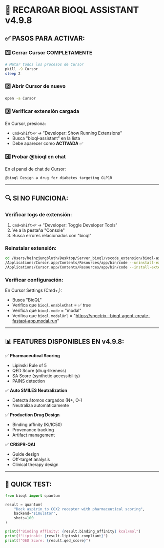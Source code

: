 # 🔄 RECARGAR BIOQL ASSISTANT v4.9.8

## ✅ PASOS PARA ACTIVAR:

### 1️⃣ **Cerrar Cursor COMPLETAMENTE**
```bash
# Matar todos los procesos de Cursor
pkill -9 Cursor
sleep 2
```

### 2️⃣ **Abrir Cursor de nuevo**
```bash
open -a Cursor
```

### 3️⃣ **Verificar extensión cargada**
En Cursor, presiona:
- `Cmd+Shift+P` → "Developer: Show Running Extensions"
- Busca "bioql-assistant" en la lista
- Debe aparecer como **ACTIVADA** ✅

### 4️⃣ **Probar @bioql en chat**
En el panel de chat de Cursor:
```
@bioql Design a drug for diabetes targeting GLP1R
```

---

## 🔍 SI NO FUNCIONA:

### Verificar logs de extensión:
1. `Cmd+Shift+P` → "Developer: Toggle Developer Tools"
2. Ve a la pestaña "Console"
3. Busca errores relacionados con "bioql"

### Reinstalar extensión:
```bash
cd /Users/heinzjungbluth/Desktop/Server_bioql/vscode_extension/bioql-assistant
/Applications/Cursor.app/Contents/Resources/app/bin/code --uninstall-extension SpectrixRD.bioql-assistant
/Applications/Cursor.app/Contents/Resources/app/bin/code --install-extension bioql-assistant-4.9.8.vsix --force
```

### Verificar configuración:
En Cursor Settings (Cmd+,):
- Busca "BioQL"
- Verifica que `bioql.enableChat` = ✅ true
- Verifica que `bioql.mode` = "modal"
- Verifica que `bioql.modalUrl` = "https://spectrix--bioql-agent-create-fastapi-app.modal.run"

---

## 📊 FEATURES DISPONIBLES EN v4.9.8:

✅ **Pharmaceutical Scoring**
- Lipinski Rule of 5
- QED Score (drug-likeness)
- SA Score (synthetic accessibility)  
- PAINS detection

✅ **Auto SMILES Neutralization**
- Detecta átomos cargados (N+, O-)
- Neutraliza automáticamente

✅ **Production Drug Design**
- Binding affinity (Ki/IC50)
- Provenance tracking
- Artifact management

✅ **CRISPR-QAI**
- Guide design
- Off-target analysis
- Clinical therapy design

---

## 🚀 QUICK TEST:

```python
from bioql import quantum

result = quantum(
    "Dock aspirin to COX2 receptor with pharmaceutical scoring",
    backend='simulator',
    shots=100
)

print(f"Binding Affinity: {result.binding_affinity} kcal/mol")
print(f"Lipinski: {result.lipinski_compliant}")
print(f"QED Score: {result.qed_score}")
```
